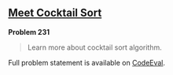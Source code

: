 [Meet Cocktail Sort][ce]
------------------------

**Problem 231**

> Learn more about cocktail sort algorithm.

Full problem statement is available on [CodeEval][ce].

[ce]: https://www.codeeval.com/browse/231/
      "View problem statement on CodeEval"
